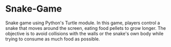 # Snake-Game
 Snake game using Python's Turtle module. In this game, players control a snake that moves around the screen, eating food pellets to grow longer. The objective is to avoid collisions with the walls or the snake's own body while trying to consume as much food as possible. 
